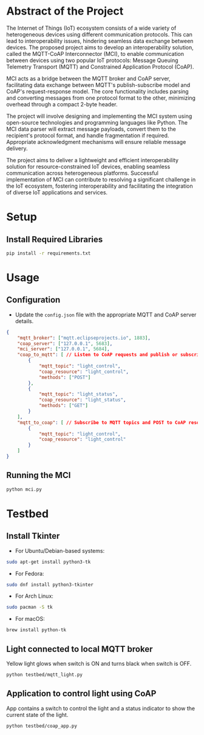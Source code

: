 # Abstract of the Project

The Internet of Things (IoT) ecosystem consists of a wide variety of heterogeneous devices using different communication protocols. This can lead to interoperability issues, hindering seamless data exchange between devices. The proposed project aims to develop an interoperability solution, called the MQTT-CoAP Interconnector (MCI), to enable communication between devices using two popular IoT protocols: Message Queuing Telemetry Transport (MQTT) and Constrained Application Protocol (CoAP).

MCI acts as a bridge between the MQTT broker and CoAP server, facilitating data exchange between MQTT's publish-subscribe model and CoAP's request-response model. The core functionality includes parsing and converting messages from one protocol format to the other, minimizing overhead through a compact 2-byte header.

The project will involve designing and implementing the MCI system using open-source technologies and programming languages like Python. The MCI data parser will extract message payloads, convert them to the recipient's protocol format, and handle fragmentation if required. Appropriate acknowledgment mechanisms will ensure reliable message delivery.

The project aims to deliver a lightweight and efficient interoperability solution for resource-constrained IoT devices, enabling seamless communication across heterogeneous platforms. Successful implementation of MCI can contribute to resolving a significant challenge in the IoT ecosystem, fostering interoperability and facilitating the integration of diverse IoT applications and services.

# Setup

## Install Required Libraries

```bash
pip install -r requirements.txt
```

# Usage

## Configuration

- Update the `config.json` file with the appropriate MQTT and CoAP server details.

```json
{
    "mqtt_broker": ["mqtt.eclipseprojects.io", 1883],
    "coap_server": ["127.0.0.1", 5683],
    "mci_server": ["127.0.0.1", 5684],
    "coap_to_mqtt": [ // Listen to CoAP requests and publish or subscribe to MQTT topics
        {
            "mqtt_topic": "light_control",
            "coap_resource": "light_control",
            "methods": ["POST"]
        },
        {
            "mqtt_topic": "light_status",
            "coap_resource": "light_status",
            "methods": ["GET"]
        }
    ],
    "mqtt_to_coap": [ // Subscribe to MQTT topics and POST to CoAP resources
        {
            "mqtt_topic": "light_control",
            "coap_resource": "light_control"
        }
    ]
}
```

## Running the MCI

```bash
python mci.py
```

# Testbed

## Install Tkinter

- For Ubuntu/Debian-based systems:
```bash
sudo apt-get install python3-tk
```

- For Fedora:
```bash
sudo dnf install python3-tkinter
```

- For Arch Linux:
```bash
sudo pacman -S tk
```

- For macOS:
```bash
brew install python-tk
```

## Light connected to local MQTT broker

Yellow light glows when switch is ON and turns black when switch is OFF.

```bash
python testbed/mqtt_light.py
```

## Application to control light using CoAP

App contains a switch to control the light and a status indicator to show the current state of the light.

```bash
python testbed/coap_app.py
```